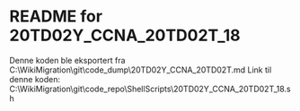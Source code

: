 # README for 20TD02Y_CCNA_20TD02T_18
Denne koden ble eksportert fra C:\WikiMigration\git\code_dump\20TD02Y_CCNA_20TD02T.md
Link til denne koden: C:\WikiMigration\git\code_repo\ShellScripts\20TD02Y_CCNA_20TD02T_18.sh
